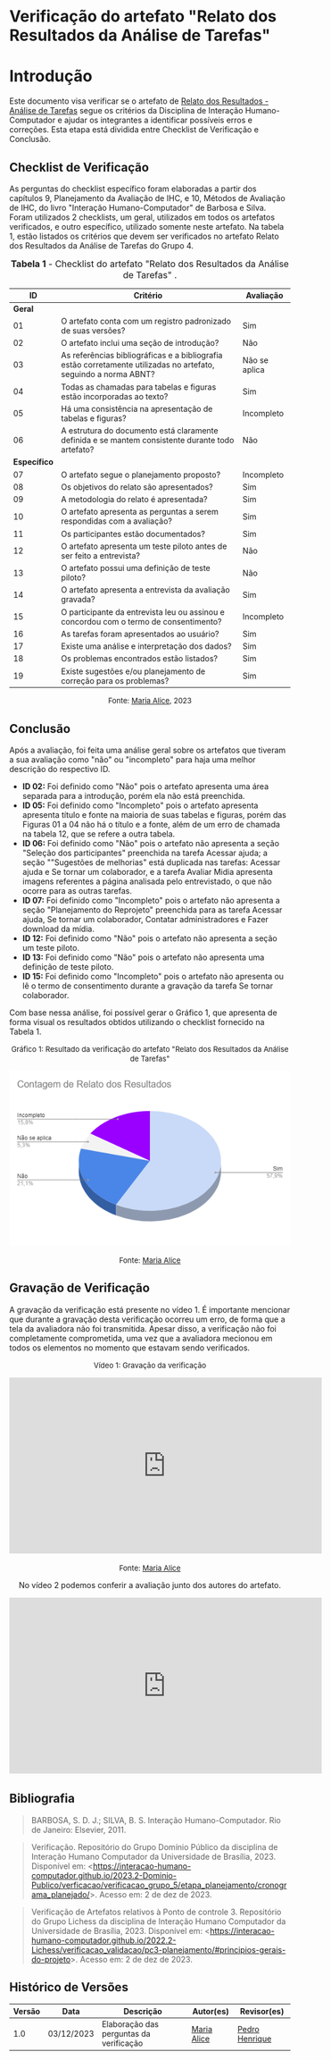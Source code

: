 # Verificação do artefato "Relato dos Resultados da Análise de Tarefas"

# Introdução

Este documento visa verificar se o artefato de [Relato dos Resultados - Análise de Tarefas](../../../../design_avalaiacao_desenvolvimento/nivel1/analise_de_tarefas/relato_resultados.md) segue os critérios da Disciplina de Interação Humano-Computador e ajudar os integrantes a identificar possíveis erros e correções. Esta etapa está dividida entre Checklist de Verificação e Conclusão.

## Checklist de Verificação

As perguntas do checklist específico foram elaboradas a partir dos capítulos 9, Planejamento da Avaliação de IHC, e 10, Métodos de Avaliação de IHC, do livro "Interação Humano-Computador" de Barbosa e Silva. Foram utilizados 2 checklists, um geral, utilizados em todos os artefatos verificados, e outro específico, utilizado somente neste artefato. Na tabela 1, estão listados os critérios que devem ser verificados no artefato Relato dos Resultados da Análise de Tarefas do Grupo 4.

<font size="3"><p style="text-align: center"><b>Tabela 1</b> - Checklist do artefato "Relato dos Resultados da Análise de Tarefas" . </p></font>

| ID             | Critério                                                                                                         | Avaliação     |
| -------------- | ---------------------------------------------------------------------------------------------------------------- | ------------- |
| **Geral**      |                                                                                                                  |               |
| 01             | O artefato conta com um registro padronizado de suas versões?                                                    | Sim           |
| 02             | O artefato inclui uma seção de introdução?                                                                       | Não           |
| 03             | As referências bibliográficas e a bibliografia estão corretamente utilizadas no artefato, seguindo a norma ABNT? | Não se aplica |
| 04             | Todas as chamadas para tabelas e figuras estão incorporadas ao texto?                                            | Sim           |
| 05             | Há uma consistência na apresentação de tabelas e figuras?                                                        | Incompleto    |
| 06             | A estrutura do documento está claramente definida e se mantem consistente durante todo artefato?                 | Não           |
| **Específico** |                                                                                                                  |               |
| 07             | O artefato segue o planejamento proposto?                                                                        | Incompleto    |
| 08             | Os objetivos do relato são apresentados?                                                                         | Sim           |
| 09             | A metodologia do relato é apresentada?                                                                           | Sim           |
| 10             | O artefato apresenta as perguntas a serem respondidas com a avaliação?                                           | Sim           |
| 11             | Os participantes estão documentados?                                                                             | Sim           |
| 12             | O artefato apresenta um teste piloto antes de ser feito a entrevista?                                            | Não           |
| 13             | O artefato possui uma definição de teste piloto?                                                                 | Não           |
| 14             | O artefato apresenta a entrevista da avaliação gravada?                                                          | Sim           |
| 15             | O participante da entrevista leu ou assinou e concordou com o termo de consentimento?                            | Incompleto    |
| 16             | As tarefas foram apresentados ao usuário?                                                                        | Sim           |
| 17             | Existe uma análise e interpretação dos dados?                                                                    | Sim           |
| 18             | Os problemas encontrados estão listados?                                                                         | Sim           |
| 19             | Existe sugestões e/ou planejamento de correção para os problemas?                                                | Sim           |

<font size="2"><p style="text-align: center">Fonte: [Maria Alice](https://github.com/Maliz30), 2023</p></font>

## Conclusão

Após a avaliação, foi feita uma análise geral sobre os artefatos que tiveram a sua avaliação como "não" ou "incompleto" para haja uma melhor descrição do respectivo ID.

- **ID 02:** Foi definido como "Não" pois o artefato apresenta uma área separada para a introdução, porém ela não está preenchida.
- **ID 05:** Foi definido como "Incompleto" pois o artefato apresenta apresenta título e fonte na maioria de suas tabelas e figuras, porém das Figuras 01 a 04 não há o título e a fonte, além de um erro de chamada na tabela 12, que se refere a outra tabela.
- **ID 06:** Foi definido como "Não" pois o artefato não apresenta a seção "Seleção dos participantes" preenchida na tarefa Acessar ajuda; a seção ""Sugestões de melhorias" está duplicada nas tarefas: Acessar ajuda e Se tornar um colaborador, e a tarefa Avaliar Midia apresenta imagens referentes a página analisada pelo entrevistado, o que não ocorre para as outras tarefas.
- **ID 07:** Foi definido como "Incompleto" pois o artefato não apresenta a seção "Planejamento do Reprojeto" preenchida para as tarefa Acessar ajuda, Se tornar um colaborador, Contatar administradores e Fazer download da mídia.
- **ID 12:** Foi definido como "Não" pois o artefato não apresenta a seção um teste piloto.
- **ID 13:** Foi definido como "Não" pois o artefato não apresenta uma definição de teste piloto.
- **ID 15:** Foi definido como "Incompleto" pois o artefato não apresenta ou lê o termo de consentimento durante a gravação da tarefa Se tornar colaborador.

Com base nessa análise, foi possível gerar o Gráfico 1, que apresenta de forma visual os resultados obtidos utilizando o checklist fornecido na Tabela 1.

<center>

<font size="2"><p style="text-align: center">Gráfico 1: Resultado da verificação do artefato "Relato dos Resultados da Análise de Tarefas"</p></font>

![Alt text](image-2.png)

<font size="2"><p style="text-align: center">Fonte: [Maria Alice](https://github.com/Maliz30)</p></font>

</center>

## Gravação de Verificação

A gravação da verificação está presente no vídeo 1. É importante mencionar que durante a gravação desta verificação ocorreu um erro, de forma que a tela da avaliadora não foi transmitida. Apesar disso, a verificação não foi completamente comprometida, uma vez que a avaliadora mecionou em todos os elementos no momento que estavam sendo verificados.

<center>

<font size="2"><p style="text-align: center">Vídeo 1: Gravação da verificação</p></font>

<iframe width="560" height="315" src="https://www.youtube.com/embed/lDxbmOMwbhA?si=F2mGCv7BSKgqZ7Zy" title="YouTube video player" frameborder="0" allow="accelerometer; autoplay; clipboard-write; encrypted-media; gyroscope; picture-in-picture; web-share" allowfullscreen></iframe>

<font size="2"><p style="text-align: center">Fonte: [Maria Alice](https://github.com/Maliz30)</p></font>



No vídeo 2 podemos conferir a avaliação junto dos autores do artefato.

<iframe width="560" height="315" src="https://www.youtube.com/embed/nsCF9ZhdS0Q?si=KA-iYj6_nvPRHk-s" title="YouTube video player" frameborder="0" allow="accelerometer; autoplay; clipboard-write; encrypted-media; gyroscope; picture-in-picture; web-share" allowfullscreen></iframe>

</center>

## Bibliografia

> BARBOSA, S. D. J.; SILVA, B. S. Interação Humano-Computador. Rio de Janeiro: Elsevier, 2011.

> Verificação. Repositório do Grupo Domínio Público da disciplina de Interação Humano Computador da Universidade de Brasília, 2023. Disponível em: <<https://interacao-humano-computador.github.io/2023.2-Dominio-Publico/verficacao/verificacao_grupo_5/etapa_planejamento/cronograma_planejado/>>. Acesso em: 2 de dez de 2023.

> Verificação de Artefatos relativos à Ponto de controle 3. Repositório do Grupo Lichess da disciplina de Interação Humano Computador da Universidade de Brasília, 2023. Disponível em: <<https://interacao-humano-computador.github.io/2022.2-Lichess/verificacao_validacao/pc3-planejamento/#principios-gerais-do-projeto>>. Acesso em: 2 de dez de 2023.

## Histórico de Versões

| Versão | Data       | Descrição                               | Autor(es)                                    | Revisor(es)                                    |
| ------ | ---------- | --------------------------------------- | -------------------------------------------- | ---------------------------------------------- |
| 1.0    | 03/12/2023 | Elaboração das perguntas da verificação | [Maria Alice](https://github.com/gustavofbs) | [Pedro Henrique](https://github.com/pedro-hsf) |
